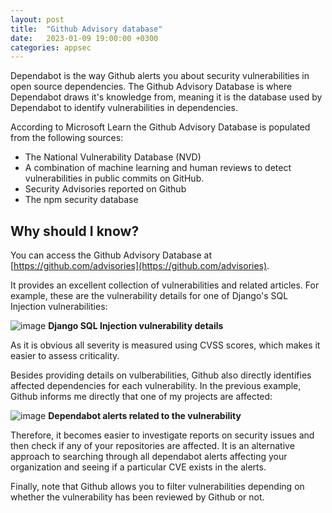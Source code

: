 ```yaml
---
layout: post
title:  "Github Advisory database"
date:   2023-01-09 19:00:00 +0300
categories: appsec
---
```



Dependabot is the way Github alerts you about security vulnerabilities in open source dependencies. The Github Advisory Database is where Dependabot draws it's knowledge from, meaning it is the database used by Dependabot to identify vulnerabilities in dependencies.

According to Microsoft Learn the Github Advisory Database is populated from the following sources:

- The National Vulnerability Database (NVD)
- A combination of machine learning and human reviews to detect vulnerabilities in public commits on GitHub.
- Security Advisories reported on Github
- The npm security database

## Why should I know?

You can access the Github Advisory Database at [https://github.com/advisories](https://github.com/advisories).

It provides an excellent collection of vulnerabilities and related articles. For example, these are the vulnerability details for one of Django's SQL Injection vulnerabilities:

![image]({{site.baseurl}}/docs/assets/images/sql-injection-advisory.png)
**Django SQL Injection vulnerability details**

As it is obvious all severity is measured using CVSS scores, which makes it easier to assess criticality.

Besides providing details on vulberabilities, Github also directly identifies affected dependencies for each vulnerability. In the previous example, Github informs me directly that one of my projects are affected:

![image]({{site.baseurl}}/docs/assets/images/django-sql-injection.png)
**Dependabot alerts related to the vulnerability**

Therefore, it becomes easier to investigate reports on security issues and then check if any of your repositories are affected. It is an alternative approach to searching through all dependabot alerts affecting your organization and seeing if a particular CVE exists in the alerts.

Finally, note that Github allows you to filter vulnerabilities depending on whether the vulnerability has been reviewed by Github or not.
